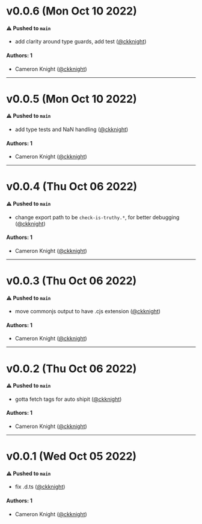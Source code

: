 # v0.0.6 (Mon Oct 10 2022)

#### ⚠️ Pushed to `main`

- add clarity around type guards, add test ([@ckknight](https://github.com/ckknight))

#### Authors: 1

- Cameron Knight ([@ckknight](https://github.com/ckknight))

---

# v0.0.5 (Mon Oct 10 2022)

#### ⚠️ Pushed to `main`

- add type tests and NaN handling ([@ckknight](https://github.com/ckknight))

#### Authors: 1

- Cameron Knight ([@ckknight](https://github.com/ckknight))

---

# v0.0.4 (Thu Oct 06 2022)

#### ⚠️ Pushed to `main`

- change export path to be `check-is-truthy.*`, for better debugging ([@ckknight](https://github.com/ckknight))

#### Authors: 1

- Cameron Knight ([@ckknight](https://github.com/ckknight))

---

# v0.0.3 (Thu Oct 06 2022)

#### ⚠️ Pushed to `main`

- move commonjs output to have .cjs extension ([@ckknight](https://github.com/ckknight))

#### Authors: 1

- Cameron Knight ([@ckknight](https://github.com/ckknight))

---

# v0.0.2 (Thu Oct 06 2022)

#### ⚠️ Pushed to `main`

- gotta fetch tags for auto shipit ([@ckknight](https://github.com/ckknight))

#### Authors: 1

- Cameron Knight ([@ckknight](https://github.com/ckknight))

---

# v0.0.1 (Wed Oct 05 2022)

#### ⚠️ Pushed to `main`

- fix .d.ts ([@ckknight](https://github.com/ckknight))

#### Authors: 1

- Cameron Knight ([@ckknight](https://github.com/ckknight))
